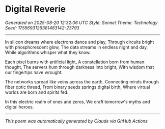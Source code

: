 # Digital Reverie

*Generated on 2025-08-20 12:32:06 UTC*
*Style: Sonnet*
*Theme: Technology*
*Seed: 1755693126381483142-23793*

---

In silicon dreams where electrons dance and play,
Through circuits bright with phosphorescent glow,
The data streams in endless night and day,
While algorithms whisper what they know.

Each pixel burns with artificial light,
A constellation born from human thought,
The servers hum through darkness into bright,
With wisdom that our fingertips have wrought.

The networks spread like veins across the earth,
Connecting minds through fiber optic thread,
From binary seeds springs digital birth,
Where virtual worlds are born and spirits fed.

In this electric realm of ones and zeros,
We craft tomorrow's myths and digital heroes.

---

*This poem was automatically generated by Claude via GitHub Actions*